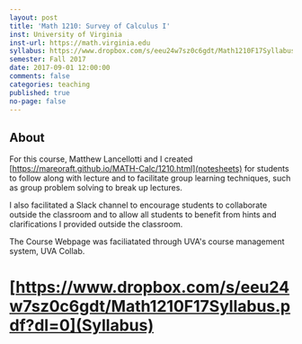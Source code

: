 ```yaml
---
layout: post
title: 'Math 1210: Survey of Calculus I'
inst: University of Virginia
inst-url: https://math.virginia.edu
syllabus: https://www.dropbox.com/s/eeu24w7sz0c6gdt/Math1210F17Syllabus.pdf?dl=0
semester: Fall 2017
date: 2017-09-01 12:00:00
comments: false
categories: teaching
published: true
no-page: false
---
```


About
---
For this course, Matthew Lancellotti and I created [https://mareoraft.github.io/MATH-Calc/1210.html](notesheets) for students to follow along with lecture and to facilitate group learning techniques, such as group problem solving to break up lectures.

I also facilitated a Slack channel to encourage students to collaborate outside the classroom and to allow all students to benefit from hints and clarifications I provided outside the classroom. 

The Course Webpage was faciliatated through UVA's course management system, UVA Collab.

[https://www.dropbox.com/s/eeu24w7sz0c6gdt/Math1210F17Syllabus.pdf?dl=0](Syllabus)
===
